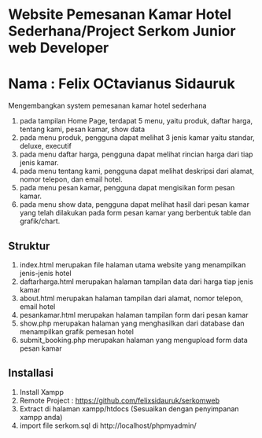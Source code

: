 # Website Pemesanan Kamar Hotel Sederhana/Project Serkom Junior web Developer

# Nama : Felix OCtavianus Sidauruk

Mengembangkan system pemesanan kamar hotel sederhana

1. pada tampilan Home Page, terdapat 5 menu, yaitu produk, daftar harga, tentang kami, pesan kamar, show data
2. pada menu produk, pengguna dapat melihat 3 jenis kamar yaitu standar, deluxe, executif
3. pada menu daftar harga, pengguna dapat melihat rincian harga dari tiap jenis kamar.
4. pada menu tentang kami, pengguna dapat melihat deskripsi dari alamat, nomor telepon, dan email hotel.
5. pada menu pesan kamar, pengguna dapat mengisikan form pesan kamar.
6. pada menu show data, pengguna dapat melihat hasil dari pesan kamar yang telah dilakukan pada form pesan kamar yang berbentuk table dan grafik/chart.

## Struktur

1. index.html merupakan file halaman utama website yang menampilkan jenis-jenis hotel
2. daftarharga.html merupakan halaman tampilan data dari harga tiap jenis kamar
3. about.html merupakan halaman tampilan dari alamat, nomor telepon, email hotel
4. pesankamar.html merupakan halaman tampilan form dari pesan kamar
5. show.php merupakan halaman yang menghasilkan dari database dan menampilkan grafik pemesan hotel
6. submit_booking.php merupakan halaman yang mengupload form data pesan kamar

## Installasi

1. Install Xampp
2. Remote Project : https://github.com/felixsidauruk/serkomweb
3. Extract di halaman xampp/htdocs (Sesuaikan dengan penyimpanan xampp anda)
4. import file serkom.sql di http://localhost/phpmyadmin/
